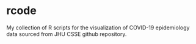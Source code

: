 # rcode
My collection of R scripts for the visualization of COVID-19 epidemiology data sourced from JHU CSSE github repository.

